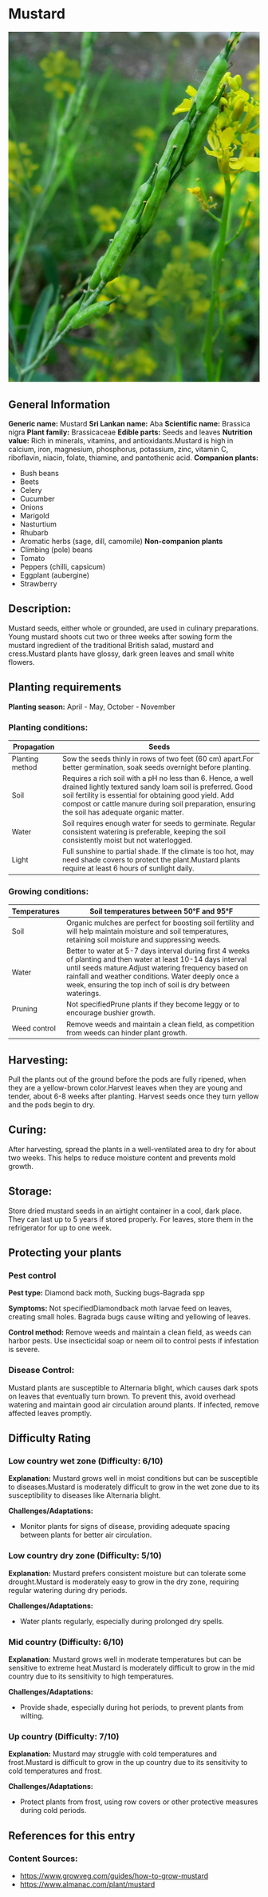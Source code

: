 # Mustard
![Mustard.jpg](../../assets/images/Mustard.jpg "By Pancrat - Own work, CC BY-SA 3.0, https://commons.wikimedia.org/w/index.php?curid=7890461")

## General Information
**Generic name:** Mustard
**Sri Lankan name:** Aba
**Scientific name:** <update>Brassica nigra</update>
**Plant family:** <update>Brassicaceae</update>
**Edible parts:** Seeds and leaves
**Nutrition value:** Rich in minerals, vitamins, and antioxidants.<update>Mustard is high in calcium, iron, magnesium, phosphorus, potassium, zinc, vitamin C, riboflavin, niacin, folate, thiamine, and pantothenic acid.</update>
**Companion plants:**
- Bush beans
- Beets
- Celery
- Cucumber
- Onions
- Marigold
- Nasturtium
- Rhubarb
- Aromatic herbs (sage, dill, camomile)
**Non-companion plants**
- Climbing (pole) beans
- Tomato
- Peppers (chilli, capsicum)
- Eggplant (aubergine)
- Strawberry

## Description:
Mustard seeds, either whole or grounded, are used in culinary preparations. Young mustard shoots cut two or three weeks after sowing form the mustard ingredient of the traditional British salad, mustard and cress.<update>Mustard plants have glossy, dark green leaves and small white flowers.</update>

## Planting requirements
**Planting season:** April - May, October - November

### Planting conditions:
| **Propagation** | Seeds |
|----|----|
| Planting method | Sow the seeds thinly in rows of two feet (60 cm) apart.<update>For better germination, soak seeds overnight before planting.</update> |
| Soil | Requires a rich soil with a pH no less than 6. Hence, a well drained lightly textured sandy loam soil is preferred. Good soil fertility is essential for obtaining good yield. Add compost or cattle manure during soil preparation<update>, ensuring the soil has adequate organic matter.</update> |
| Water | Soil requires enough water for seeds to germinate. Regular consistent watering is preferable<update>, keeping the soil consistently moist but not waterlogged.</update> |
| Light | Full sunshine to partial shade. If the climate is too hot, may need shade covers to protect the plant.<update>Mustard plants require at least 6 hours of sunlight daily.</update> |

### Growing conditions:

| **Temperatures** | Soil temperatures between 50°F and 95°F |
|----|----|
| Soil | Organic mulches are perfect for boosting soil fertility and will help maintain moisture and soil temperatures<update>, retaining soil moisture and suppressing weeds.</update> |
| Water | Better to water at 5-7 days interval during first 4 weeks of planting and then water at least 10-14 days interval until seeds mature.<update>Adjust watering frequency based on rainfall and weather conditions. Water deeply once a week, ensuring the top inch of soil is dry between waterings.</update> |
| Pruning | Not specified<update>Prune plants if they become leggy or to encourage bushier growth.</update> |
| Weed control | Remove weeds and maintain a clean field<update>, as competition from weeds can hinder plant growth.</update> |

## Harvesting:
Pull the plants out of the ground before the pods are fully ripened, when they are a yellow-brown color.<update>Harvest leaves when they are young and tender, about 6-8 weeks after planting. Harvest seeds once they turn yellow and the pods begin to dry.</update>

## Curing:
<update>After harvesting, spread the plants in a well-ventilated area to dry for about two weeks. This helps to reduce moisture content and prevents mold growth.</update>

## Storage:
<update>Store dried mustard seeds in an airtight container in a cool, dark place. They can last up to 5 years if stored properly. For leaves, store them in the refrigerator for up to one week.</update>

## Protecting your plants
### Pest control
**Pest type:** Diamond back moth, Sucking bugs-Bagrada spp

**Symptoms:** Not specified<update>Diamondback moth larvae feed on leaves, creating small holes. Bagrada bugs cause wilting and yellowing of leaves.</update>

**Control method:** Remove weeds and maintain a clean field<update>, as weeds can harbor pests. Use insecticidal soap or neem oil to control pests if infestation is severe.</update>

### Disease Control:
<update>Mustard plants are susceptible to Alternaria blight, which causes dark spots on leaves that eventually turn brown. To prevent this, avoid overhead watering and maintain good air circulation around plants. If infected, remove affected leaves promptly.</update>

## Difficulty Rating
### Low country wet zone (Difficulty: 6/10)
**Explanation:** Mustard grows well in moist conditions but can be susceptible to diseases.<update>Mustard is moderately difficult to grow in the wet zone due to its susceptibility to diseases like Alternaria blight.</update>

**Challenges/Adaptations:**
- Monitor plants for signs of disease<update>, providing adequate spacing between plants for better air circulation.</update>

### Low country dry zone (Difficulty: 5/10)
**Explanation:** Mustard prefers consistent moisture but can tolerate some drought.<update>Mustard is moderately easy to grow in the dry zone, requiring regular watering during dry periods.</update>

**Challenges/Adaptations:**
- Water plants regularly<update>, especially during prolonged dry spells.</update>

### Mid country (Difficulty: 6/10)
**Explanation:** Mustard grows well in moderate temperatures but can be sensitive to extreme heat.<update>Mustard is moderately difficult to grow in the mid country due to its sensitivity to high temperatures.</update>

**Challenges/Adaptations:**
- Provide shade<update>, especially during hot periods, to prevent plants from wilting.</update>

### Up country (Difficulty: 7/10)
**Explanation:** Mustard may struggle with cold temperatures and frost.<update>Mustard is difficult to grow in the up country due to its sensitivity to cold temperatures and frost.</update>

**Challenges/Adaptations:**
- Protect plants from frost<update>, using row covers or other protective measures during cold periods.</update>

## References for this entry
### Content Sources:
- <https://www.growveg.com/guides/how-to-grow-mustard>
- <https://www.almanac.com/plant/mustard>